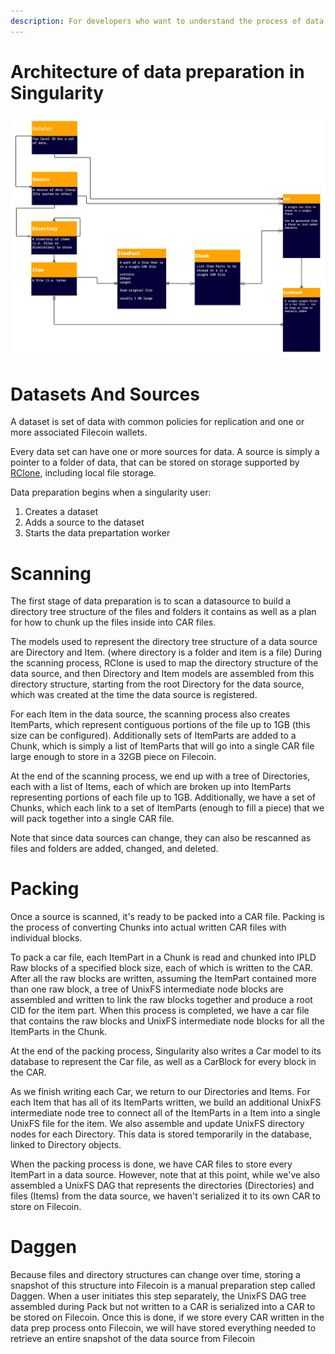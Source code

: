 ```yaml
---
description: For developers who want to understand the process of data preparation in singularity, this document provides a technical overview
---
```


# Architecture of data preparation in Singularity

![Singularity Data Preparation Model](data-prep-model.jpg)

# Datasets And Sources

A dataset is set of data with common policies for replication and one or more associated Filecoin wallets.

Every data set can have one or more sources for data. A source is simply a pointer to a folder of data, that can be stored on storage supported by [RClone](https://github.com/rclone/rclone), including local file storage.

Data preparation begins when a singularity user:
1. Creates a dataset
2. Adds a source to the dataset
3. Starts the data prepartation worker

# Scanning

The first stage of data preparation is to scan a datasource to build a directory tree structure of the files and folders it contains as well as a plan for how to chunk up the files inside into CAR files.

The models used to represent the directory tree structure of a data source are Directory and Item. (where directory is a folder and item is a file) During the scanning process, RClone is used to map the directory structure of the data source, and then Directory and Item models are assembled from this directory structure, starting from the root Directory for the data source, which was created at the time the data source is registered.

For each Item in the data source, the scanning process also creates ItemParts, which represent contiguous portions of the file up to 1GB (this size can be configured). Additionally sets of ItemParts are added to a Chunk, which is simply a list of ItemParts that will go into a single CAR file large enough to store in a 32GB piece on Filecoin.

At the end of the scanning process, we end up with a tree of Directories, each with a list of Items, each of which are broken up into ItemParts representing portions of each file up to 1GB. Additionally, we have a set of Chunks, which each link to a set of ItemParts (enough to fill a piece) that we will pack together into a single CAR file.

Note that since data sources can change, they can also be rescanned as files and folders are added, changed, and deleted.

# Packing

Once a source is scanned, it's ready to be packed into a CAR file. Packing is the process of converting Chunks into actual written CAR files with individual blocks.

To pack a car file, each ItemPart in a Chunk is read and chunked into IPLD Raw blocks of a specified block size, each of which is written to the CAR. After all the raw blocks are written, assuming the ItemPart contained more than one raw block, a tree of UnixFS intermediate node blocks are assembled and written to link the raw blocks together and produce a root CID for the item part. When this process is completed, we have a car file that contains the raw blocks and UnixFS intermediate node blocks for all the ItemParts in the Chunk.

At the end of the packing process, Singularity also writes a Car model to its database to represent the Car file, as well as a CarBlock for every block in the CAR. 

As we finish writing each Car, we return to our Directories and Items. For each Item that has all of its ItemParts written, we build an additional UnixFS intermediate node tree to connect all of the ItemParts in a Item into a single UnixFS file for the item. We also assemble and update UnixFS directory nodes for each Directory. This data is stored temporarily in the database, linked to Directory objects.

When the packing process is done, we have CAR files to store every ItemPart in a data source. However, note that at this point, while we've also assembled a UnixFS DAG that represents the directories (Directories) and files (Items) from the data source, we haven't serialized it to its own CAR to store on Filecoin.

# Daggen

Because files and directory structures can change over time, storing a snapshot of this structure into Filecoin is a manual preparation step called Daggen. When a user initiates this step separately, the UnixFS DAG tree assembled during Pack but not written to a CAR is serialized into a CAR to be stored on Filecoin. Once this is done, if we store every CAR written in the data prep process onto Filecoin, we will have stored everything needed to retrieve an entire snapshot of the data source from Filecoin